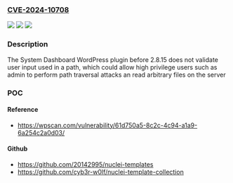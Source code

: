 ### [CVE-2024-10708](https://cve.mitre.org/cgi-bin/cvename.cgi?name=CVE-2024-10708)
![](https://img.shields.io/static/v1?label=Product&message=System%20Dashboard&color=blue)
![](https://img.shields.io/static/v1?label=Version&message=0%3C%202.8.15%20&color=brighgreen)
![](https://img.shields.io/static/v1?label=Vulnerability&message=CWE-22%20Improper%20Limitation%20of%20a%20Pathname%20to%20a%20Restricted%20Directory%20('Path%20Traversal')&color=brighgreen)

### Description

The System Dashboard WordPress plugin before 2.8.15 does not validate user input used in a path, which could allow high privilege users such as admin to perform path traversal attacks an read arbitrary files on the server

### POC

#### Reference
- https://wpscan.com/vulnerability/61d750a5-8c2c-4c94-a1a9-6a254c2a0d03/

#### Github
- https://github.com/20142995/nuclei-templates
- https://github.com/cyb3r-w0lf/nuclei-template-collection

